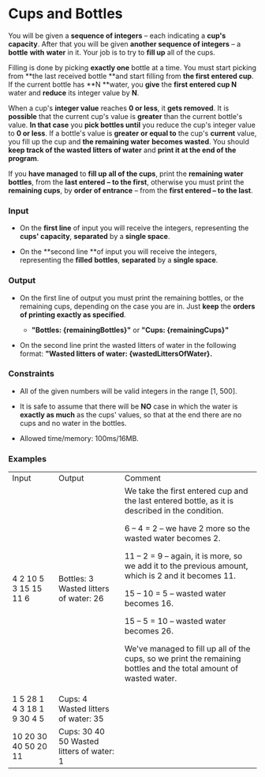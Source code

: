 # Cups and Bottles

You will be given a **sequence of integers** – each indicating a **cup's capacity**. After that you will be given **another sequence of integers** – a **bottle** **with** **water** in it. Your job is to try to **fill up** all of the cups.

Filling is done by picking **exactly one** bottle at a time. You must start picking from **the last received bottle **and start filling from **the first entered cup**. If the current bottle has **N **water, you **give** the **first entered cup N** water and **reduce** its integer value by **N**.

When a cup's **integer value** reaches **0 or less**, it **gets removed**. It is **possible** that the current cup's value is **greater** than the current bottle's value. **In that case** you **pick bottles until** you reduce the cup's integer value to **0 or less**. If a bottle's value is **greater** **or equal to** the cup's **current** value, you fill up the cup and **the remaining water** **becomes wasted**. You should **keep track of the wasted litters of water** and **print it at the end of the program**. 

If you **have managed** to **fill up all of the cups**, print the **remaining water bottles**, from the **last entered** **– to the first**, otherwise you must print the **remaining cups**, by **order of entrance** – from the **first entered – to the last**. 

### Input

* On the **first line** of input you will receive the integers, representing the **cups' capacity**, **separated** by a **single space**. 

* On the **second line **of input you will receive the integers, representing the **filled** **bottles**, **separated** by a **single space**.

### Output

* On the first line of output you must print the remaining bottles, or the remaining cups, depending on the case you are in. Just **keep** the **orders of printing exactly as specified**. 

    * **"Bottles: {remainingBottles}"** or **"Cups: {remainingCups}"**

* On the second line print the wasted litters of water in the following format: **"Wasted litters of water: {wastedLittersOfWater}.**

### Constraints

* All of the given numbers will be valid integers in the range [1, 500].

* It is safe to assume that there will be **NO** case in which the water is **exactly as much** as the cups' values, so that at the end there are no cups and no water in the bottles.

* Allowed time/memory: 100ms/16MB.

### Examples

<table>
  <tr>
    <td>Input</td>
    <td>Output</td>
    <td>Comment</td>
  </tr>
  <tr>
    <td>4 2 10 5
3 15 15 11 6
</td>
    <td>Bottles: 3
Wasted litters of water: 26</td>
    <td>We take the first entered cup and the last entered bottle, as it is described in the condition.

6 – 4 = 2 – we have 2 more so the wasted water becomes 2.

11 – 2 = 9 – again, it is more, so we add it to the previous amount, which is 2 and it becomes 11.

15 – 10 = 5 – wasted water becomes 16.

15 – 5 = 10 – wasted water becomes 26.

We've managed to fill up all of the cups, so we print the remaining bottles and the total amount of wasted water.</td>
  </tr>
  <tr>
    <td>1 5 28 1 4
3 18 1 9 30 4 5</td>
    <td>Cups: 4
Wasted litters of water: 35</td>
    <td></td>
  </tr>
  <tr>
    <td>10 20 30 40 50
20 11</td>
    <td>Cups: 30 40 50
Wasted litters of water: 1</td>
    <td></td>
  </tr>
</table>


